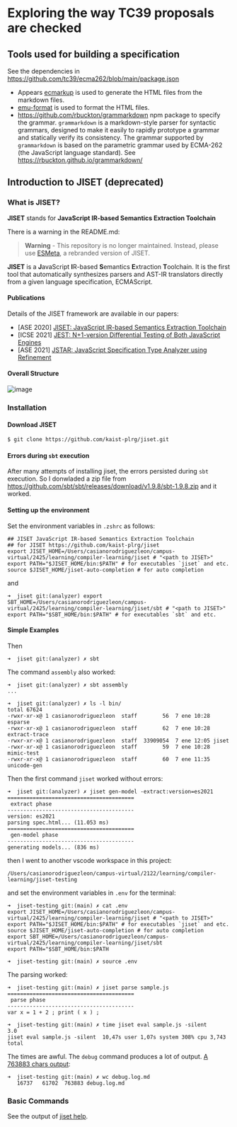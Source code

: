 #  Exploring the way TC39 proposals are checked

## Tools used for building a specification

See the dependencies in https://github.com/tc39/ecma262/blob/main/package.json

- Appears [ecmarkup](https://github.com/tc39/ecmarkup) is used to generate the HTML files from the markdown files. 
- [emu-format](https://github.com/tc39/ecmarkup/blob/main/bin/emu-format.js) is used to format the HTML files.
- https://github.com/rbuckton/grammarkdown npm package to specify the grammar. `grammarkdown` is a markdown-style parser for syntactic grammars, designed to make it easily to rapidly prototype a grammar and statically verify its consistency.
The grammar supported by `grammarkdown` is based on the parametric grammar used by ECMA-262 (the JavaScript language standard). See https://rbuckton.github.io/grammarkdown/

## Introduction to JISET (deprecated)

### What is JISET?

**JISET** stands for **JavaScript IR-based Semantics Extraction Toolchain**

There is a warning in the README.md:

> **Warning** - This repository is no longer maintained. Instead, please use
> [ESMeta](https://github.com/es-meta/esmeta), a rebranded version of JISET.

**JISET** is a **J**avaScript **I**R-based **S**emantics **E**xtraction
**T**oolchain. It is the first tool that automatically synthesizes parsers and
AST-IR translators directly from a given language specification, ECMAScript.

#### Publications

Details of the JISET framework are available in our papers:
- [ASE 2020] [JISET: JavaScript IR-based Semantics Extraction
  Toolchain](https://doi.org/10.1145/3324884.3416632)
- [ICSE 2021] [JEST: N+1-version Differential Testing of Both JavaScript
  Engines](https://doi.org/10.1109/ICSE43902.2021.00015)
- [ASE 2021] [JSTAR: JavaScript Specification Type Analyzer using
  Refinement](https://ieeexplore.ieee.org/document/9678781)

#### Overall Structure

![image](https://user-images.githubusercontent.com/6766660/124231185-e91d3380-db4a-11eb-95b5-dc43f4341ff2.png)

### Installation

#### Download JISET
```bash
$ git clone https://github.com/kaist-plrg/jiset.git
```

#### Errors during `sbt` execution

After many attempts of installing jiset, the errors persisted during `sbt` execution.
So I donwladed a zip file from https://github.com/sbt/sbt/releases/download/v1.9.8/sbt-1.9.8.zip and it worked.

#### Setting up the environment

Set the environment variables in `.zshrc` as follows:

```
## JISET JavaScript IR-based Semantics Extraction Toolchain
## for JISET https://github.com/kaist-plrg/jiset
export JISET_HOME=/Users/casianorodriguezleon/campus-virtual/2425/learning/compiler-learning/jiset # "<path to JISET>" 
export PATH="$JISET_HOME/bin:$PATH" # for executables `jiset` and etc.
source $JISET_HOME/jiset-auto-completion # for auto completion
```

and

```
➜  jiset git:(analyzer) export SBT_HOME=/Users/casianorodriguezleon/campus-virtual/2425/learning/compiler-learning/jiset/sbt # "<path to JISET>"
export PATH="$SBT_HOME/bin:$PATH" # for executables `sbt` and etc. 
```

#### Simple Examples

Then 

```
➜  jiset git:(analyzer) ✗ sbt
```

The command `assembly` also worked:

```
➜  jiset git:(analyzer) ✗ sbt assembly
...

➜  jiset git:(analyzer) ✗ ls -l bin/                             
total 67624
-rwxr-xr-x@ 1 casianorodriguezleon  staff        56  7 ene 10:28 esparse
-rwxr-xr-x@ 1 casianorodriguezleon  staff        62  7 ene 10:28 extract-trace
-rwxr-xr-x@ 1 casianorodriguezleon  staff  33909054  7 ene 12:05 jiset
-rwxr-xr-x@ 1 casianorodriguezleon  staff        59  7 ene 10:28 mimic-test
-rwxr-xr-x@ 1 casianorodriguezleon  staff        60  7 ene 11:35 unicode-gen
```

Then the first command `jiset` worked without errors:

```
➜  jiset git:(analyzer) ✗ jiset gen-model -extract:version=es2021
========================================
 extract phase
----------------------------------------
version: es2021
parsing spec.html... (11.053 ms)
========================================
 gen-model phase
----------------------------------------
generating models... (836 ms)
```

then I went to another vscode workspace in this project:

```
/Users/casianorodriguezleon/campus-virtual/2122/learning/compiler-learning/jiset-testing
```

and set the environment variables in `.env` for the terminal:


```
➜  jiset-testing git:(main) ✗ cat .env
export JISET_HOME=/Users/casianorodriguezleon/campus-virtual/2425/learning/compiler-learning/jiset # "<path to JISET>" 
export PATH="$JISET_HOME/bin:$PATH" # for executables `jiset` and etc.
source $JISET_HOME/jiset-auto-completion # for auto completion
export SBT_HOME=/Users/casianorodriguezleon/campus-virtual/2425/learning/compiler-learning/jiset/sbt
export PATH="$SBT_HOME/bin:$PATH
```
```
➜  jiset-testing git:(main) ✗ source .env
```

The parsing worked:

```
➜  jiset-testing git:(main) ✗ jiset parse sample.js 
========================================
 parse phase
----------------------------------------
var x = 1 + 2 ; print ( x ) ;

➜  jiset-testing git:(main) ✗ time jiset eval sample.js -silent
3.0
jiset eval sample.js -silent  10,47s user 1,07s system 308% cpu 3,743 total
```

The times are awful. The `debug` command produces a lot of output.  [A 763883 chars output](debug.log.md):

```
➜  jiset-testing git:(main) ✗ wc debug.log.md 
   16737   61702  763883 debug.log.md
```

### Basic Commands

See the output of [jiset help](jiset-help.md).